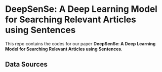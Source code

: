 # DeepSenSe: A Deep Learning Model for Searching Relevant Articles using Sentences

This repo contains the codes for our paper **DeepSenSe: A Deep Learning Model for Searching Relevant Articles using Sentences**.

## Data Sources
